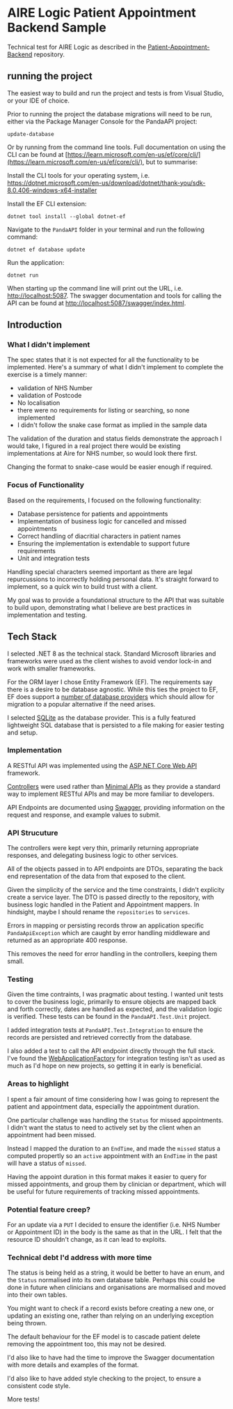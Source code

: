 # AIRE Logic Patient Appointment Backend Sample

Technical test for AIRE Logic as described in the [Patient-Appointment-Backend](https://github.com/airelogic/tech-test-portal/tree/main/Patient-Appointment-Backend) repository.

## running the project

The easiest way to build and run the project and tests is from Visual Studio, or your IDE of choice.

Prior to running the project the database migrations will need to be run, either via the Package Manager Console for the 
PandaAPI project:
```
update-database
```

Or by running from the command line tools. Full documentation on using the CLI can be found at 
[https://learn.microsoft.com/en-us/ef/core/cli/](https://learn.microsoft.com/en-us/ef/core/cli/), but to summarise:

Install the CLI tools for your operating system, i.e. 
https://dotnet.microsoft.com/en-us/download/dotnet/thank-you/sdk-8.0.406-windows-x64-installer

Install the EF CLI extension:
```
dotnet tool install --global dotnet-ef
```

Navigate to the `PandaAPI` folder in your terminal and run the following command:
```
dotnet ef database update
```

Run the application:
```
dotnet run
```

When starting up the command line will print out the URL, i.e. [http://localhost:5087](http://localhost:5087). 
The swagger documentation and tools for calling the API can be found at 
[http://localhost:5087/swagger/index.html](http://localhost:5087/swagger/index.html).

## Introduction

### What I didn't implement
The spec states that it is not expected for all the functionality to be implemented.
Here's a summary of what I didn't implement to complete the exercise is a timely manner:
- validation of NHS Number
- validation of Postcode
- No localisation
- there were no requirements for listing or searching, so none implemented
- I didn't follow the snake case format as implied in the sample data

The validation of the duration and status fields demonstrate the approach I would take, I figured in a 
real project there would be existing implementations at Aire for NHS number, so would look 
there first.

Changing the format to snake-case would be easier enough if required.

### Focus of Functionality

Based on the requirements, I focused on the following functionality:

- Database persistence for patients and appointments
- Implementation of business logic for cancelled and missed appointments 
- Correct handling of diacritial characters in patient names
- Ensuring the implementation is extendable to support future requirements
- Unit and integration tests

Handling special characters seemed important as there are legal repurcussions to incorrectly
holding personal data. It's straight forward to implement, so a quick win to build trust with
a client.

My goal was to provide a foundational structure to the API that was suitable to build upon, demonstrating
what I believe are best practices in implementation and testing.

## Tech Stack

I selected .NET 8 as the technical stack. Standard Microsoft libraries and frameworks were used
as the client wishes to avoid vendor lock-in and work with smaller frameworks.

For the ORM layer I chose Entity Framework (EF). The requirements say there is a desire to be 
database agnostic. While this ties the project to EF, EF does support a 
[number of database providers](https://learn.microsoft.com/en-us/ef/core/providers/?tabs=dotnet-core-cli)
which should allow for migration to a popular alternative if the need arises.

I selected [SQLite](https://www.sqlite.org/index.html) as the database provider. This is a fully 
featured lightweight SQL database that is persisted to a file making for easier testing and setup.

### Implementation

A RESTful API was implemented using the 
[ASP.NET Core Web API](https://docs.microsoft.com/en-us/aspnet/core/web-api/?view=aspnetcore-6.0) framework.

[Controllers](https://learn.microsoft.com/en-us/aspnet/core/web-api/?view=aspnetcore-8.0)
were used rather than 
[Minimal APIs](https://learn.microsoft.com/en-us/aspnet/core/fundamentals/minimal-apis/overview?view=aspnetcore-8.0)
as they provide a standard way to implement RESTful APIs and may be more familiar to developers.

API Endpoints are documented using [Swagger](https://swagger.io/), providing information on the request and
response, and example values to submit.

### API Strucuture

The controllers were kept very thin, primarily returning appropriate responses, and delegating business logic to
other services.

All of the objects passed in to API endpoints are DTOs, separating the back end representation of the data
from that exposed to the client. 

Given the simplicity of the service and the time constraints, I didn't explicity create a service layer.
The DTO is passed directly to the repository, with business logic handled in the Patient and Appointment 
mappers. In hindsight, maybe I should rename the `repositories` to `services`.

Errors in mapping or persisting records throw an application specific `PandaApiException` which are caught by 
error handling middleware and returned as an appropriate 400 response.

This removes the need for error handling in the controllers, keeping them small.

### Testing

Given the time contraints, I was pragmatic about testing. I wanted unit tests to cover the business logic, 
primarily to ensure objects are mapped back and forth correctly, dates are handled as expected, and the validation
logic is verified. These tests can be found in the `PandaAPI.Test.Unit` project.

I added integration tests  at `PandaAPI.Test.Integration` to ensure the records are persisted and retrieved 
correctly from the database.

I also added a test to call the API endpoint directly through the full stack. I've found the 
[WebApplicationFactory](https://learn.microsoft.com/en-us/aspnet/core/test/integration-tests?view=aspnetcore-8.0)
for integration testing isn't as used as much as I'd hope on new projects, so getting it in early is beneficial.

### Areas to highlight

I spent a fair amount of time considering how I was going to represent the patient and appointment data,
especially the appointment duration.

One particular challenge was handling the `Status` for missed appointments. 
I didn't want the status to need to actively set by the client when an appointment had been missed.

Instead I mapped the duration to an `EndTime`, and made the `missed` status a computed propertly so an `active` 
appointment with an `EndTime` in the past will have a status of `missed`.

Having the appoint duration in this format makes it easier to query for missed appointments, and group them
by clinician or department, which will be useful for future requirements of tracking missed appointments.

### Potential feature creep?

For an update via a `PUT` I decided to ensure the identifier (i.e. NHS Number or Appointment ID) in the body is 
the same as that in the URL. I felt that the resource ID shouldn't change, as it can lead to exploits.

### Technical debt I'd address with more time

The status is being held as a string, it would be better to have an enum, and the `Status` normalised into its 
own database table. Perhaps this could be done in future when clinicians and organisations are mormalised and
moved into their own tables.

You might want to check if a record exists before creating a new one, or updating an existing one, rather than 
relying on an underlying exception being thrown.

The default behaviour for the EF model is to cascade patient delete removing the appointment too, this may not 
be desired.

I'd also like to have had the time to improve the Swagger documentation with more details and examples of the 
format.

I'd also like to have added style checking to the project, to ensure a consistent code style.

More tests!